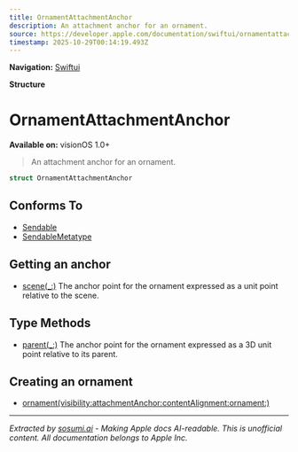 ```yaml
---
title: OrnamentAttachmentAnchor
description: An attachment anchor for an ornament.
source: https://developer.apple.com/documentation/swiftui/ornamentattachmentanchor
timestamp: 2025-10-29T00:14:19.493Z
---
```


**Navigation:** [Swiftui](/documentation/swiftui)

**Structure**

# OrnamentAttachmentAnchor

**Available on:** visionOS 1.0+

> An attachment anchor for an ornament.

```swift
struct OrnamentAttachmentAnchor
```

## Conforms To

- [Sendable](/documentation/Swift/Sendable)
- [SendableMetatype](/documentation/Swift/SendableMetatype)

## Getting an anchor

- [scene(_:)](/documentation/swiftui/ornamentattachmentanchor/scene(_:)) The anchor point for the ornament expressed as a unit point relative to the scene.

## Type Methods

- [parent(_:)](/documentation/swiftui/ornamentattachmentanchor/parent(_:)) The anchor point for the ornament expressed as a 3D unit point relative to its parent.

## Creating an ornament

- [ornament(visibility:attachmentAnchor:contentAlignment:ornament:)](/documentation/swiftui/view/ornament(visibility:attachmentanchor:contentalignment:ornament:))

---

*Extracted by [sosumi.ai](https://sosumi.ai) - Making Apple docs AI-readable.*
*This is unofficial content. All documentation belongs to Apple Inc.*
